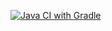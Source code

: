 [![Java CI with Gradle](https://github.com/lucasrequile/ses_opdrachten_PE/actions/workflows/gradle.yml/badge.svg)](https://github.com/lucasrequile/ses_opdrachten_PE/actions/workflows/gradle.yml)
